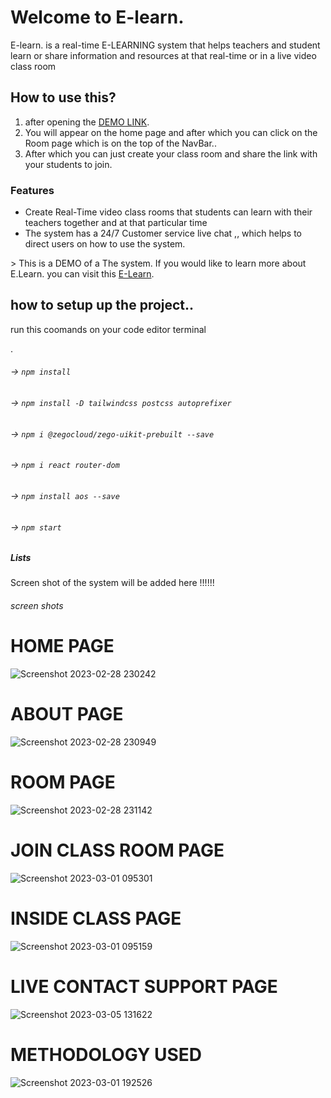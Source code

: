 # Welcome to E-learn.

E-learn. is a real-time E-LEARNING system that helps teachers and student learn or share information and resources at that real-time or in a live video class room

## How to use this?

1. after opening the [DEMO LINK](https://e-learning-sytem.vercel.app/).
2. You will appear on the home page and after which you can click on the Room page which is on the top of the NavBar.. 
3. After which you can just create your class room and share the link with your students to join.

### Features

-  Create Real-Time video class rooms that students can learn with their teachers together and at that particular time 
- The system has a 24/7 Customer service live chat ,, which helps to direct users on how to use the system.

&gt; This is a DEMO of a The system. If you would like to learn more about E.Learn.  you can visit this [E-Learn](https://e-learning-sytem.vercel.app/).

## how to setup up the project..

run this coomands on your code editor terminal

.
###### -> `npm install`
###### -> `npm install -D tailwindcss postcss autoprefixer`
###### -> `npm i @zegocloud/zego-uikit-prebuilt --save`
###### -> `npm i react router-dom`
###### -> `npm install aos --save`
###### -> `npm start`



##### Lists 

Screen shot of the system will be added here  !!!!!!

###### screen shots
# HOME PAGE
![Screenshot 2023-02-28 230242](https://user-images.githubusercontent.com/98779202/222959671-920a9bf1-71c1-47ed-a375-48403aeaa05f.jpg)

# ABOUT PAGE

![Screenshot 2023-02-28 230949](https://user-images.githubusercontent.com/98779202/222959743-bbf5ce28-6199-49d3-83f4-16f365680b07.jpg)

# ROOM PAGE

![Screenshot 2023-02-28 231142](https://user-images.githubusercontent.com/98779202/222959766-2262fdc3-e7e0-4abd-ab9a-6d14cf341efc.jpg)

# JOIN CLASS ROOM PAGE

![Screenshot 2023-03-01 095301](https://user-images.githubusercontent.com/98779202/222959824-08cf821d-50c0-4b01-bb2d-4a1551067545.jpg)

# INSIDE CLASS PAGE

![Screenshot 2023-03-01 095159](https://user-images.githubusercontent.com/98779202/222959855-77e9cd17-7e57-43ee-b376-aee04ba8c529.jpg)

# LIVE CONTACT SUPPORT PAGE


![Screenshot 2023-03-05 131622](https://user-images.githubusercontent.com/98779202/222959925-c1db3c97-98fa-48be-86cd-ef49e85b266f.jpg)

# METHODOLOGY USED

![Screenshot 2023-03-01 192526](https://user-images.githubusercontent.com/98779202/222959948-b57f490d-7cf7-493a-b7af-63439a9b8af0.jpg)
